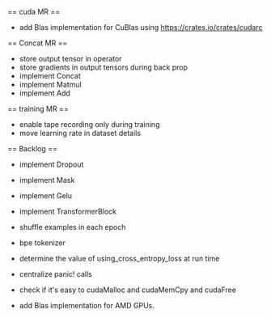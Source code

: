 == cuda MR ==
- add Blas implementation for CuBlas using https://crates.io/crates/cudarc

== Concat MR ==

- store output tensor in operator
- store gradients in output tensors during back prop
- implement Concat
- implement Matmul
- implement Add

== training MR ==
- enable tape recording only during training
- move learning rate in dataset details

== Backlog ==
- implement Dropout
- implement Mask
- implement Gelu
- implement TransformerBlock

- shuffle examples in each epoch
- bpe tokenizer

- determine the value of using_cross_entropy_loss at run time
- centralize panic! calls
- check if it's easy to cudaMalloc and cudaMemCpy and cudaFree
- add Blas implementation for AMD GPUs.